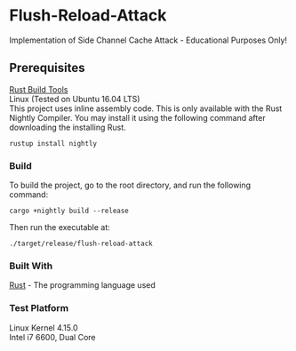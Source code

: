 # Flush-Reload-Attack
Implementation of Side Channel Cache Attack - Educational Purposes Only!

## Prerequisites
[Rust Build Tools](https://www.rust-lang.org/en-US/install.html)  
Linux (Tested on Ubuntu 16.04 LTS)  
This project uses inline assembly code. This is only available with the Rust Nightly Compiler. You may install it using the following command after downloading the installing Rust.
```
rustup install nightly
```

### Build
To build the project, go to the root directory, and run the following command:
```
cargo +nightly build --release
```
Then run the executable at:
```
./target/release/flush-reload-attack
```

### Built With
[Rust](https://www.rust-lang.org/en-US/) - The programming language used

### Test Platform
Linux Kernel 4.15.0  
Intel i7 6600, Dual Core  
